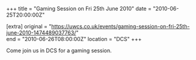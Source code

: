 +++
title = "Gaming Session on Fri 25th June 2010"
date = "2010-06-25T20:00:00Z"

[extra]
original = "https://uwcs.co.uk/events/gaming-session-on-fri-25th-june-2010-1474489037763/"    
end = "2010-06-26T08:00:00Z"
location = "DCS"
+++

Come join us in DCS for a gaming session.

